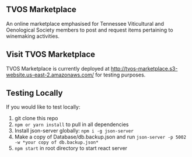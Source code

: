TVOS Marketplace
--------------------
An online marketplace emphasised for Tennessee Viticultural and Oenological Society members to post and request items pertaining to winemaking activities.

Visit TVOS Marketplace
--------------------------------------
TVOS Marketplace is currently deployed at http://tvos-marketplace.s3-website.us-east-2.amazonaws.com/ for testing purposes.

Testing Locally
----------------------------------------
If you would like to test locally:
1. git clone this repo
2. `npm or yarn install` to pull in all dependencies
3. Install json-server globally: `npm i -g json-server`
4. Make a copy of Database/db.backup.json and run `json-server -p 5002 -w *your copy of db.backup.json*`
5. `npm start` in root directory to start react server